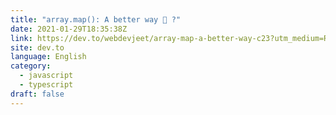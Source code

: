 ```yaml
---
title: "array.map(): A better way 🧐 ?"
date: 2021-01-29T18:35:38Z
link: https://dev.to/webdevjeet/array-map-a-better-way-c23?utm_medium=RSS&utm_source=news.12bit.vn
site: dev.to
language: English
category:
  - javascript
  - typescript
draft: false
---
```


